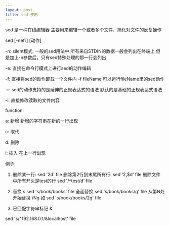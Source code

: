 ```yaml
---
layout: post
title: sed 使用
---
```


sed 是一种在线编辑器 主要用来编辑一个或者多个文件，简化对文件的反复操作


sed [-nefr] [动作]

-n: silent模式, 一般的sed用法中 所有来自STDIN的数据一般会列出在终端上 但是加上-n参数后，只有sed特殊处理的那一行会列出

-e: 直接在命令行模式上进行sed的动作编辑

-f: 直接将sed的动作卸载一个文件内  -f fileName 可以运行fileName里的sed动作

-r: sed的动作支持的是延伸的正规表达式的语法 默认的是基础的正规表达式语法

-i: 直接修改读取的文件内容


function:

a: 新增 新增的字符串在新的一行出现

c: 取代

d: 删除

i: 插入 在上一行出现


例子:

1. 删除某一行: sed '2d' file   删除第2行到末尾所有行:  sed '2,$d' file    删除文件中所有开头是test的行 sed '/^test/d' file

2. 替换 s    sed 's/book/books' file    全面替换  sed 's/book/books/g' file     从第N处开始替换 /Ng  如 sed 's/book/books/2g' file

3. 已匹配字符串标记 &

sed 's/^192.168.0.1/&localhost' file
